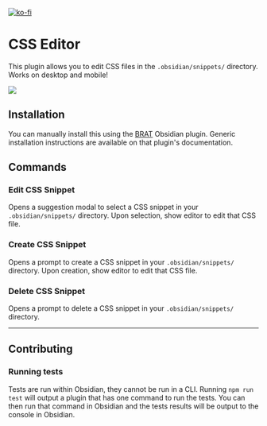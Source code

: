 <!--
![Obsidian Downloads](https://img.shields.io/badge/dynamic/json?logo=obsidian&color=%23483699&label=downloads&query=%24%5B%22css-editor%22%5D.downloads&url=https%3A%2F%2Fraw.githubusercontent.com%2Fobsidianmd%2Fobsidian-releases%2Fmaster%2Fcommunity-plugin-stats.json)
-->

[![ko-fi](https://ko-fi.com/img/githubbutton_sm.svg)](https://ko-fi.com/zachatoo)

# CSS Editor

This plugin allows you to edit CSS files in the `.obsidian/snippets/` directory. Works on desktop and mobile!

![](media/create-snippet.gif)

## Installation

You can manually install this using the [BRAT](https://github.com/TfTHacker/obsidian42-brat) Obsidian plugin. Generic installation instructions are available on that plugin's documentation.

## Commands

### Edit CSS Snippet

Opens a suggestion modal to select a CSS snippet in your `.obsidian/snippets/` directory. Upon selection, show editor to edit that CSS file.

### Create CSS Snippet

Opens a prompt to create a CSS snippet in your `.obsidian/snippets/` directory. Upon creation, show editor to edit that CSS file.

### Delete CSS Snippet

Opens a prompt to delete a CSS snippet in your `.obsidian/snippets/` directory.

---

## Contributing

### Running tests

Tests are run within Obsidian, they cannot be run in a CLI. Running `npm run test` will output a plugin that has one command to run the tests. You can then run that command in Obsidian and the tests results will be output to the console in Obsidian.
